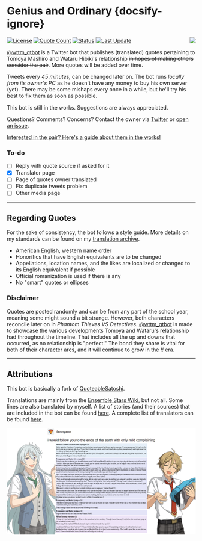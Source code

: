 # Genius and Ordinary {docsify-ignore}

<img align="right" style="max-width:50%;max-height:auto" src="https://user-images.githubusercontent.com/23179278/87398281-85c97880-c56a-11ea-9510-044666dafcf2.png">

[![License](https://img.shields.io/github/license/watatomo/wttm_qtbot)](https://github.com/watatomo/wttm_qtbot/blob/master/LICENSE)
[![Quote Count](https://img.shields.io/badge/quote%20count-413-blue.svg)](stories.md)
[![Status](https://img.shields.io/badge/status-running-brightgreen.svg)](https://twitter.com/wttm_qtbot)
[![Last Update](https://img.shields.io/badge/last%20update-5%2F15%2F2021-blueviolet)](https://github.com/watatomo/wttm_qtbot/commits/master)

[@wttm_qtbot](https://twitter.com/wttm_qtbot) is a Twitter bot that publishes (translated) quotes pertaining to Tomoya Mashiro and Wataru Hibiki's relationship ~~in hopes of making others consider the pair~~. More quotes will be added over time.

Tweets every *45 minutes,* can be changed later on. The bot runs *locally from its owner's PC* as he doesn't have any money to buy his own server (yet). There may be some mishaps every once in a while, but he'll try his best to fix them as soon as possible.

This bot is still in the works. Suggestions are always appreciated.

Questions? Comments? Concerns? Contact the owner via [Twitter](https://twitter.com/riamuyumemi) or [open an issue](https://github.com/watatomo/wttm_qtbot/issues).

[Interested in the pair? Here's a guide about them in the works!](https://docs.google.com/spreadsheets/d/18ylSdsvVpY8lNWUp9sW9XWG7DFcxFyQO8QfMf5267tc/edit?usp=sharing)

### To-do

- [ ] Reply with quote source if asked for it
- [x] Translator page
- [ ] Page of quotes owner translated
- [ ] Fix duplicate tweets problem
- [ ] Other media page

---

## Regarding Quotes

For the sake of consistency, the bot follows a style guide. More details on my standards can be found on my [translation archive](https://watatomo.github.io/tl/about/#Personal-Style-Guide).

- American English, western name order
- Honorifics that have English equivalents are to be changed
- Appellations, location names, and the likes are localized or changed to its English equivalent if possible
- Official romanization is used if there is any
- No "smart" quotes or ellipses

### Disclaimer

Quotes are posted randomly and can be from any part of the school year, meaning some might sound a bit strange. However, both characters reconcile later on in *Phantom Thieves VS Detectives.* [@wttm_qtbot](https://twitter.com/wttm_qtbot) is made to showcase the various developments Tomoya and Wataru's relationship had throughout the timeline. That includes all the up and downs that occurred, as no relationship is "perfect." The bond they share is vital for both of their character arcs, and it will continue to grow in the *!!* era.

---

## Attributions

This bot is basically a fork of [QuoteableSatoshi](https://github.com/dergigi/QuotableSatoshi).

Translations are mainly from the [Ensemble Stars Wiki](https://ensemble-stars.fandom.com), but not all. Some lines are also translated by myself. A list of stories (and their sources) that are included in the bot can be found [here](stories.md). A complete list of translators can be found [here](translators.md).

<img style="max-width:100%;max-height:auto" src="img/shitpost.png">
